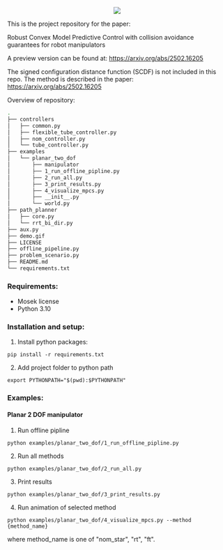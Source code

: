 <p align="center">
<img src="demo.gif"/>
</p>

This is the project repository for the paper:

Robust Convex Model Predictive Control with collision avoidance guarantees for robot manipulators

A preview version can be found at: https://arxiv.org/abs/2502.16205

The signed configuration distance function (SCDF) is not included in this repo. The method is described in the paper: https://arxiv.org/abs/2502.16205

Overview of repository:
```bash
.
├── controllers
│   ├── common.py
│   ├── flexible_tube_controller.py
│   ├── nom_controller.py
│   └── tube_controller.py
├── examples
│   └── planar_two_dof
│       ├── manipulator
│       ├── 1_run_offline_pipline.py
│       ├── 2_run_all.py
│       ├── 3_print_results.py
│       ├── 4_visualize_mpcs.py
│       ├── __init__.py
│       └── world.py
├── path_planner
│   ├── core.py
│   └── rrt_bi_dir.py
├── aux.py
├── demo.gif
├── LICENSE
├── offline_pipeline.py
├── problem_scenario.py
├── README.md
└── requirements.txt
```

### Requirements:
- Mosek license
- Python 3.10

### Installation and setup:
1. Install python packages:

`pip install -r requirements.txt`

2. Add project folder to python path

`export PYTHONPATH="$(pwd):$PYTHONPATH"`

### Examples:
#### Planar 2 DOF manipulator
1. Run offline pipline 

`python examples/planar_two_dof/1_run_offline_pipline.py`

2. Run all methods

`python examples/planar_two_dof/2_run_all.py`

3. Print results

`python examples/planar_two_dof/3_print_results.py`

4. Run animation of selected method

`python examples/planar_two_dof/4_visualize_mpcs.py --method {method_name}`

where method_name is one of "nom_star", "rt", "ft".
